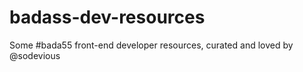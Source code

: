 badass-dev-resources
====================

Some #bada55 front-end developer resources, curated and loved by @sodevious
